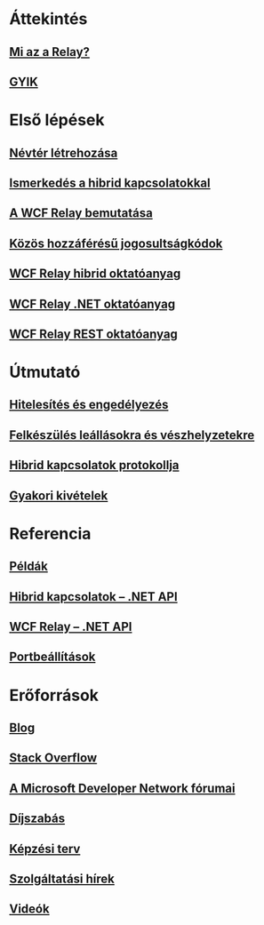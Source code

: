# Áttekintés
## [Mi az a Relay?](relay-what-is-it.md)
## [GYIK](relay-faq.md)

# Első lépések
## [Névtér létrehozása](relay-create-namespace-portal.md)
## [Ismerkedés a hibrid kapcsolatokkal](relay-hybrid-connections-dotnet-get-started.md)
## [A WCF Relay bemutatása](service-bus-dotnet-how-to-use-relay.md)
## [Közös hozzáférésű jogosultságkódok](../service-bus-messaging/service-bus-sas-overview.md?toc=%2fazure%2fservice-bus-relay%2ftoc.json)
## [WCF Relay hibrid oktatóanyag](service-bus-dotnet-hybrid-app-using-service-bus-relay.md)
## [WCF Relay .NET oktatóanyag](service-bus-relay-tutorial.md)
## [WCF Relay REST oktatóanyag](service-bus-relay-rest-tutorial.md)

# Útmutató
## [Hitelesítés és engedélyezés](../service-bus-messaging/service-bus-authentication-and-authorization.md?toc=%2fazure%2fservice-bus-relay%2ftoc.json)
## [Felkészülés leállásokra és vészhelyzetekre](../service-bus-messaging/service-bus-outages-disasters.md?toc=%2fazure%2fservice-bus-relay%2ftoc.json)
## [Hibrid kapcsolatok protokollja](relay-hybrid-connections-protocol.md)
## [Gyakori kivételek](relay-exceptions.md)

# Referencia
## [Példák](service-bus-relay-samples.md)
## [Hibrid kapcsolatok – .NET API](/dotnet/api/microsoft.servicebus)
## [WCF Relay – .NET API](/dotnet/api/microsoft.servicebus)
## [Portbeállítások](service-bus-relay-port-settings.md)

# Erőforrások
## [Blog](https://blogs.msdn.microsoft.com/servicebus/)
## [Stack Overflow](http://stackoverflow.com/questions/tagged/servicebus)
## [A Microsoft Developer Network fórumai](https://social.msdn.microsoft.com/forums/home?forum=servbus)
## [Díjszabás](https://azure.microsoft.com/pricing/details/service-bus/)
## [Képzési terv](https://azure.microsoft.com/documentation/learning-paths/service-bus/)
## [Szolgáltatási hírek](https://azure.microsoft.com/updates/?product=service-bus)
## [Videók](https://azure.microsoft.com/documentation/videos/index/?services=service-bus)
